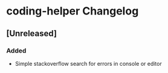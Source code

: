 <!-- Keep a Changelog guide -> https://keepachangelog.com -->

# coding-helper Changelog

## [Unreleased]
### Added
- Simple stackoverflow search for errors in console or editor


